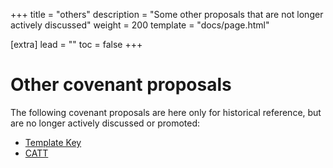 +++
title = "others"
description = "Some other proposals that are not longer actively discussed"
weight = 200
template = "docs/page.html"

[extra]
lead = ""
toc = false
+++


# Other covenant proposals

The following covenant proposals are here only for historical reference, but are no longer actively
discussed or promoted:

- [Template Key](/proposals/template-key)
- [CATT](/proposals/catt)
